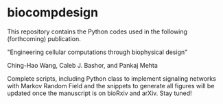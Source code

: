# biocompdesign

This repository contains the Python codes used in the following (forthcoming) publication. 

"Engineering cellular computations through biophysical design"

Ching-Hao Wang, Caleb J. Bashor, and Pankaj Mehta

Complete scripts, including Python class to implement signaling networks with Markov Random Field and the snippets to generate all
figures will be updated once the manuscript is on bioRxiv and arXiv. Stay tuned!
